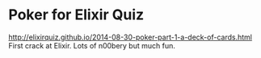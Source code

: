 Poker for Elixir Quiz
=====================

http://elixirquiz.github.io/2014-08-30-poker-part-1-a-deck-of-cards.html
First crack at Elixir. Lots of n00bery but much fun.